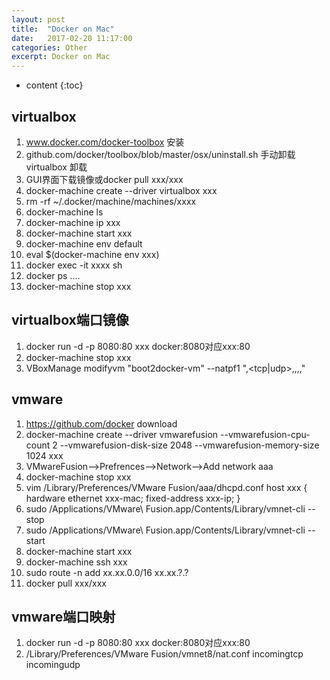 ```yaml
---
layout: post
title:  "Docker on Mac"
date:   2017-02-20 11:17:00
categories: Other
excerpt: Docker on Mac
---
```


* content
{:toc}

## virtualbox
01. www.docker.com/docker-toolbox 安装
02. github.com/docker/toolbox/blob/master/osx/uninstall.sh 手动卸载virtualbox 卸载
03. GUI界面下载镜像或docker pull xxx/xxx
04. docker-machine create --driver virtualbox xxx
05. rm -rf ~/.docker/machine/machines/xxxx
06. docker-machine ls
07. docker-machine ip xxx
08. docker-machine start xxx
09. docker-machine env default
10. eval $(docker-machine env xxx)
11. docker exec -it xxxx sh
12. docker ps ....    
13. docker-machine stop xxx

## virtualbox端口镜像
01. docker run -d -p 8080:80 xxx docker:8080对应xxx:80 
02. docker-machine stop xxx
03. VBoxManage modifyvm "boot2docker-vm" --natpf1 "<Rule Name>,<tcp|udp>,<MAC-IP>,<MAC-Port>,<xxx-IP>,<xxx-Port>" 

## vmware
01. https://github.com/docker download
02. docker-machine create --driver vmwarefusion --vmwarefusion-cpu-count 2 --vmwarefusion-disk-size 2048 --vmwarefusion-memory-size 1024 xxx
03. VMwareFusion–>Prefrences–>Network–>Add network aaa
04. docker-machine stop xxx 
05. vim /Library/Preferences/VMware Fusion/aaa/dhcpd.conf host xxx { hardware ethernet xxx-mac; fixed-address xxx-ip; }
06. sudo /Applications/VMware\ Fusion.app/Contents/Library/vmnet-cli --stop
07. sudo /Applications/VMware\ Fusion.app/Contents/Library/vmnet-cli --start
08. docker-machine start xxx
09. docker-machine ssh xxx
10. sudo route -n add xx.xx.0.0/16 xx.xx.?.?
11. docker pull xxx/xxx  

## vmware端口映射
01. docker run -d -p 8080:80 xxx docker:8080对应xxx:80
02. /Library/Preferences/VMware Fusion/vmnet8/nat.conf incomingtcp incomingudp